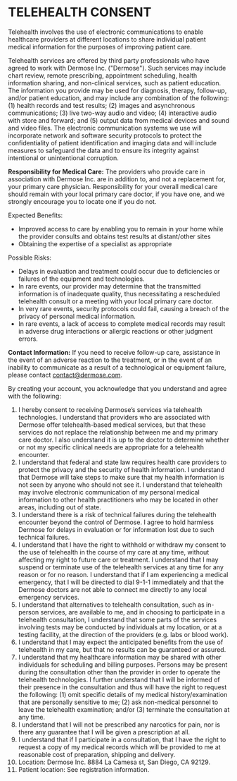# TELEHEALTH CONSENT
Telehealth involves the use of electronic communications to enable healthcare providers at different locations to share individual patient medical information for the purposes of improving patient care.

Telehealth services are offered by third party professionals who have agreed to work with Dermose Inc. ("Dermose"). Such services may include chart review, remote prescribing, appointment scheduling, health information sharing, and non-clinical services, such as patient education. The information you provide may be used for diagnosis, therapy, follow-up, and/or patient education, and may include any combination of the following: (1) health records and test results; (2) images and asynchronous communications; (3) live two-way audio and video; (4) interactive audio with store and forward; and (5) output data from medical devices and sound and video files. The electronic communication systems we use will incorporate network and software security protocols to protect the confidentiality of patient identification and imaging data and will include measures to safeguard the data and to ensure its integrity against intentional or unintentional corruption.

**Responsibility for Medical Care:** The providers who provide care in association with Dermose Inc. are in addition to, and not a replacement for, your primary care physician. Responsibility for your overall medical care should remain with your local primary care doctor, if you have one, and we strongly encourage you to locate one if you do not.

Expected Benefits:

- Improved access to care by enabling you to remain in your home while the provider consults and obtains test results at distant/other sites
- Obtaining the expertise of a specialist as appropriate

Possible Risks:

- Delays in evaluation and treatment could occur due to deficiencies or failures of the equipment and technologies.
- In rare events, our provider may determine that the transmitted information is of inadequate quality, thus necessitating a rescheduled telehealth consult or a meeting with your local primary care doctor.
- In very rare events, security protocols could fail, causing a breach of the privacy of personal medical information.
- In rare events, a lack of access to complete medical records may result in adverse drug interactions or allergic reactions or other judgment errors.

**Contact Information:** If you need to receive follow-up care, assistance in the event of an adverse reaction to the treatment, or in the event of an inability to communicate as a result of a technological or equipment failure, please contact [contact@dermose.com](mailto:contact@dermose.com).


By creating your account, you acknowledge that you understand and agree with the following:

1. I hereby consent to receiving Dermose’s services via telehealth technologies. I understand that providers who are associated with Dermose offer telehealth-based medical services, but that these services do not replace the relationship between me and my primary care doctor. I also understand it is up to the doctor to determine whether or not my specific clinical needs are appropriate for a telehealth encounter.
2. I understand that federal and state law requires health care providers to protect the privacy and the security of health information. I understand that Dermose will take steps to make sure that my health information is not seen by anyone who should not see it. I understand that telehealth may involve electronic communication of my personal medical information to other health practitioners who may be located in other areas, including out of state.
3. I understand there is a risk of technical failures during the telehealth encounter beyond the control of Dermose. I agree to hold harmless Dermose for delays in evaluation or for information lost due to such technical failures.
4. I understand that I have the right to withhold or withdraw my consent to the use of telehealth in the course of my care at any time, without affecting my right to future care or treatment. I understand that I may suspend or terminate use of the telehealth services at any time for any reason or for no reason. I understand that if I am experiencing a medical emergency, that I will be directed to dial 9-1-1 immediately and that the Dermose doctors are not able to connect me directly to any local emergency services.
5. I understand that alternatives to telehealth consultation, such as in-person services, are available to me, and in choosing to participate in a telehealth consultation, I understand that some parts of the services involving tests may be conducted by individuals at my location, or at a testing facility, at the direction of the providers (e.g. labs or blood work).
6. I understand that I may expect the anticipated benefits from the use of telehealth in my care, but that no results can be guaranteed or assured.
7. I understand that my healthcare information may be shared with other individuals for scheduling and billing purposes. Persons may be present during the consultation other than the provider in order to operate the telehealth technologies. I further understand that I will be informed of their presence in the consultation and thus will have the right to request the following: (1) omit specific details of my medical history/examination that are personally sensitive to me; (2) ask non-medical personnel to leave the telehealth examination; and/or (3) terminate the consultation at any time.
8. I understand that I will not be prescribed any narcotics for pain, nor is there any guarantee that I will be given a prescription at all.
9. I understand that if I participate in a consultation, that I have the right to request a copy of my medical records which will be provided to me at reasonable cost of preparation, shipping and delivery.
10. Location: Dermose Inc. 8884 La Camesa st, San Diego, CA 92129.
11. Patient location: See registration information.



